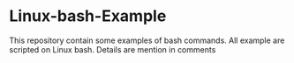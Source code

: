 # Linux-bash-Example
This repository contain some examples of bash commands.
All example are scripted on Linux bash.
Details are mention in comments
